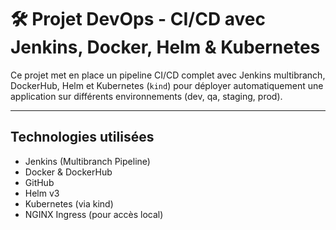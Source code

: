 # 🛠️ Projet DevOps - CI/CD avec Jenkins, Docker, Helm & Kubernetes

Ce projet met en place un pipeline CI/CD complet avec Jenkins multibranch, DockerHub, Helm et Kubernetes (`kind`) pour déployer automatiquement une application sur différents environnements (dev, qa, staging, prod).

---

## Technologies utilisées

- Jenkins (Multibranch Pipeline)
- Docker & DockerHub
- GitHub
- Helm v3
- Kubernetes (via kind)
- NGINX Ingress (pour accès local)
